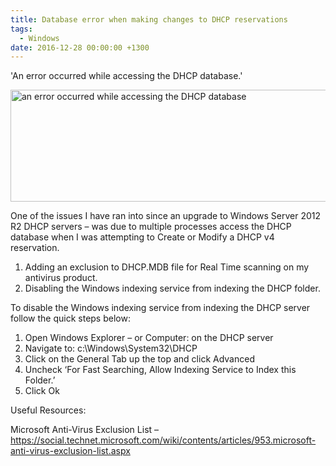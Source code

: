 ```yaml
---
title: Database error when making changes to DHCP reservations
tags:
  - Windows
date: 2016-12-28 00:00:00 +1300
---
```

'An error occurred while accessing the DHCP database.'
  
<img class="alignnone" src="https://i1.wp.com/luke.geek.nz/wp-content/uploads/2016/12/122816_0625_Databaseerr1.png?resize=515%2C179&#038;ssl=1" alt="an error occurred while accessing the DHCP database" width="515" height="179" data-recalc-dims="1" />

One of the issues I have ran into since an upgrade to Windows Server 2012 R2 DHCP servers – was due to multiple processes access the DHCP database when I was attempting to Create or Modify a DHCP v4 reservation.

  1. Adding an exclusion to DHCP.MDB file for Real Time scanning on my antivirus product.
  2. Disabling the Windows indexing service from indexing the DHCP folder.

To disable the Windows indexing service from indexing the DHCP server follow the quick steps below:

  1. Open Windows Explorer – or Computer: on the DHCP server
  2. Navigate to: c:\Windows\System32\DHCP
  3. Click on the General Tab up the top and click Advanced
  4. Uncheck &#8216;For Fast Searching, Allow Indexing Service to Index this Folder.&#8217;
  5. Click Ok

Useful Resources:

Microsoft Anti-Virus Exclusion List &#8211; <a href="https://social.technet.microsoft.com/wiki/contents/articles/953.microsoft-anti-virus-exclusion-list.aspx?WT.mc_id=AZ-MVP-5004796" target="_blank">https://social.technet.microsoft.com/wiki/contents/articles/953.microsoft-anti-virus-exclusion-list.aspx</a>
